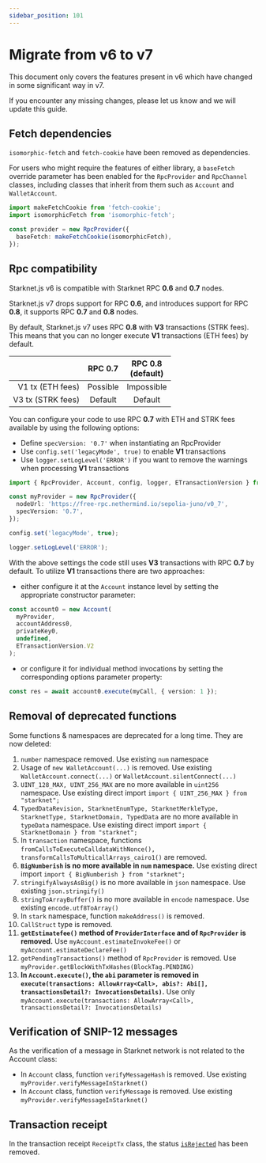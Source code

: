 ```yaml
---
sidebar_position: 101
---
```


# Migrate from v6 to v7

This document only covers the features present in v6 which have changed in some significant way in v7.

If you encounter any missing changes, please let us know and we will update this guide.

## Fetch dependencies

`isomorphic-fetch` and `fetch-cookie` have been removed as dependencies.

For users who might require the features of either library, a `baseFetch` override parameter has been enabled for the `RpcProvider` and `RpcChannel` classes, including classes that inherit from them such as `Account` and `WalletAccount`.

```typescript
import makeFetchCookie from 'fetch-cookie';
import isomorphicFetch from 'isomorphic-fetch';

const provider = new RpcProvider({
  baseFetch: makeFetchCookie(isomorphicFetch),
});
```

## Rpc compatibility

Starknet.js v6 is compatible with Starknet RPC **0.6** and **0.7** nodes.

Starknet.js v7 drops support for RPC **0.6**, and introduces support for RPC **0.8**, it supports RPC **0.7** and **0.8** nodes.

By default, Starknet.js v7 uses RPC **0.8** with **V3** transactions (STRK fees). This means that you can no longer execute **V1** transactions (ETH fees) by default.

|                   | RPC 0.7  | RPC 0.8 <br /> (default) |
| ----------------: | :------: | :----------------------: |
|  V1 tx (ETH fees) | Possible |        Impossible        |
| V3 tx (STRK fees) | Default  |         Default          |

You can configure your code to use RPC **0.7** with ETH and STRK fees available by using the following options:

- Define `specVersion: '0.7'` when instantiating an RpcProvider
- Use `config.set('legacyMode', true)` to enable **V1** transactions
- Use `logger.setLogLevel('ERROR')` if you want to remove the warnings when processing **V1** transactions

```typescript
import { RpcProvider, Account, config, logger, ETransactionVersion } from 'starknet';

const myProvider = new RpcProvider({
  nodeUrl: 'https://free-rpc.nethermind.io/sepolia-juno/v0_7',
  specVersion: '0.7',
});

config.set('legacyMode', true);

logger.setLogLevel('ERROR');
```

With the above settings the code still uses **V3** transactions with RPC **0.7** by default. To utilize **V1** transactions there are two approaches:

- either configure it at the `Account` instance level by setting the appropriate constructor parameter:

```typescript
const account0 = new Account(
  myProvider,
  accountAddress0,
  privateKey0,
  undefined,
  ETransactionVersion.V2
);
```

- or configure it for individual method invocations by setting the corresponding options parameter property:

```typescript
const res = await account0.execute(myCall, { version: 1 });
```

## Removal of deprecated functions

Some functions & namespaces are deprecated for a long time. They are now deleted:

1. `number` namespace removed. Use existing `num` namespace
2. Usage of `new WalletAccount(...)` is removed. Use existing `WalletAccount.connect(...)` or `WalletAccount.silentConnect(...)`
3. `UINT_128_MAX, UINT_256_MAX` are no more available in `uint256` namespace. Use existing direct import `import { UINT_256_MAX } from "starknet";`
4. `TypedDataRevision, StarknetEnumType, StarknetMerkleType, StarknetType, StarknetDomain, TypedData` are no more available in `typeData` namespace. Use existing direct import `import { StarknetDomain } from "starknet";`
5. In `transaction` namespace, functions `fromCallsToExecuteCalldataWithNonce(), transformCallsToMulticallArrays_cairo1()` are removed.
6. **`BigNumberish` is no more available in `num` namespace.** Use existing direct import `import { BigNumberish } from "starknet";`
7. `stringifyAlwaysAsBig()` is no more available in `json` namespace. Use existing `json.stringify()`
8. `stringToArrayBuffer()` is no more available in `encode` namespace. Use existing `encode.utf8ToArray()`
9. In `stark` namespace, function `makeAddress()` is removed.
10. `CallStruct` type is removed.
11. **`getEstimatefee()` method of `ProviderInterface` and of `RpcProvider` is removed.** Use `myAccount.estimateInvokeFee()` or `myAccount.estimateDeclareFee()`
12. `getPendingTransactions()` method of `RpcProvider` is removed. Use `myProvider.getBlockWithTxHashes(BlockTag.PENDING)`
13. **In `Account.execute()`, the `abi` parameter is removed in `execute(transactions: AllowArray<Call>, abis?: Abi[], transactionsDetail?: InvocationsDetails)`.** Use only `myAccount.execute(transactions: AllowArray<Call>, transactionsDetail?: InvocationsDetails)`

## Verification of SNIP-12 messages

As the verification of a message in Starknet network is not related to the Account class:

- In `Account` class, function `verifyMessageHash` is removed. Use existing `myProvider.verifyMessageInStarknet()`
- In `Account` class, function `verifyMessage` is removed. Use existing `myProvider.verifyMessageInStarknet()`

## Transaction receipt

In the transaction receipt `ReceiptTx` class, the status [`isRejected`](https://starknetjs.com/docs/6.23.1/API/classes/ReceiptTx#isrejected) has been removed.
